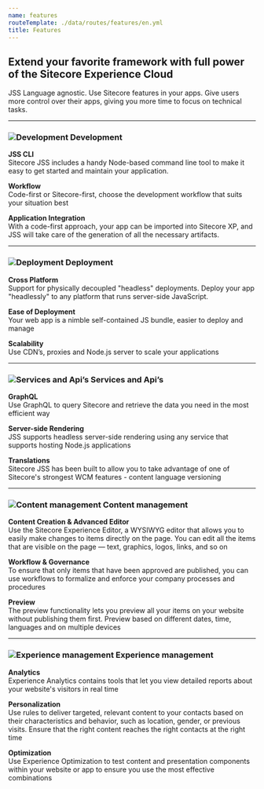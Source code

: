 ```yaml
---
name: features
routeTemplate: ./data/routes/features/en.yml
title: Features
---
```


## Extend your favorite framework with full power of the Sitecore Experience Cloud

JSS Language agnostic. Use Sitecore features in your apps. Give users more control over their apps, giving you more time to focus on technical tasks.

---

### ![Development](/assets/img/features/features_icon_1.svg) Development

**JSS CLI**  
Sitecore JSS includes a handy Node-based command line tool to make it easy to get started and maintain your application.

**Workflow**  
Code-first or Sitecore-first, choose the development workflow that suits your situation best

**Application Integration**  
With a code-first approach, your app can be imported into Sitecore XP, and JSS will take care of the generation of all the necessary artifacts.

---

### ![Deployment](/assets/img/features/features_icon_2.svg) Deployment

**Cross Platform**  
Support for physically decoupled "headless" deployments. Deploy your app "headlessly" to any platform that runs server-side JavaScript.

**Ease of Deployment**  
Your web app is a nimble self-contained JS bundle, easier to deploy and manage

**Scalability**  
Use CDN’s, proxies and Node.js server to scale your applications

---

### ![Services and Api’s](/assets/img/features/features_icon_3.svg) Services and Api’s

**GraphQL**  
Use GraphQL to query Sitecore and retrieve the data you need in the most efficient way

**Server-side Rendering**  
JSS supports headless server-side rendering using any service that supports hosting Node.js applications

**Translations**  
Sitecore JSS has been built to allow you to take advantage of one of Sitecore's strongest WCM features - content language versioning

---

### ![Content management](/assets/img/features/features_icon_4.svg) Content management

**Content Creation & Advanced Editor**  
Use the Sitecore Experience Editor, a WYSIWYG editor that allows you to easily make changes to items directly on the page. You can edit all the items that are visible on the page — text, graphics, logos, links, and so on

**Workflow & Governance**  
To ensure that only items that have been approved are published, you can use workflows to formalize and enforce your company processes and procedures

**Preview**  
The preview functionality lets you preview all your items on your website without publishing them first. Preview based on different dates, time, languages and on multiple devices

---

### ![Experience management](/assets/img/features/features_icon_5.svg) Experience management

**Analytics**  
Experience Analytics contains tools that let you view detailed reports about your website's visitors in real time

**Personalization**  
Use rules to deliver targeted, relevant content to your contacts based on their characteristics and behavior, such as location, gender, or previous visits. Ensure that the right content reaches the right contacts at the right time

**Optimization**  
Use Experience Optimization to test content and presentation components within your website or app to ensure you use the most effective combinations